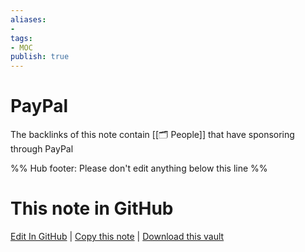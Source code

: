 ```yaml
---
aliases:
- 
tags:
- MOC
publish: true
---
```


# PayPal

The backlinks of this note contain [[🗂️ People]] that have sponsoring through PayPal



%% Hub footer: Please don't edit anything below this line %%

# This note in GitHub

<span class="git-footer">[Edit In GitHub](https://github.dev/obsidian-community/obsidian-hub/blob/main/05%20-%20Concepts/PayPal.md "git-hub-edit-note") | [Copy this note](https://raw.githubusercontent.com/obsidian-community/obsidian-hub/main/05%20-%20Concepts/PayPal.md "git-hub-copy-note") | [Download this vault](https://github.com/obsidian-community/obsidian-hub/archive/refs/heads/main.zip "git-hub-download-vault") </span>